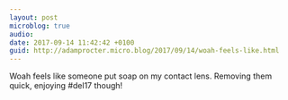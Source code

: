 ```yaml
---
layout: post
microblog: true
audio: 
date: 2017-09-14 11:42:42 +0100
guid: http://adamprocter.micro.blog/2017/09/14/woah-feels-like.html
---
```

Woah feels like someone put soap on my contact lens. Removing them quick, enjoying #del17 though!
